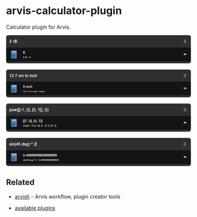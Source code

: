 # arvis-calculator-plugin

Calculator plugin for Arvis.

![](./media/1.png)

![](./media/2.png)

![](./media/3.png)

![](./media/4.png)

## Related

- [arvish](https://github.com/jopemachine/arvish) - Arvis workflow, plugin creator tools

- [available plugins](https://github.com/jopemachine/arvis/blob/master/documents/plugin-links.md)

